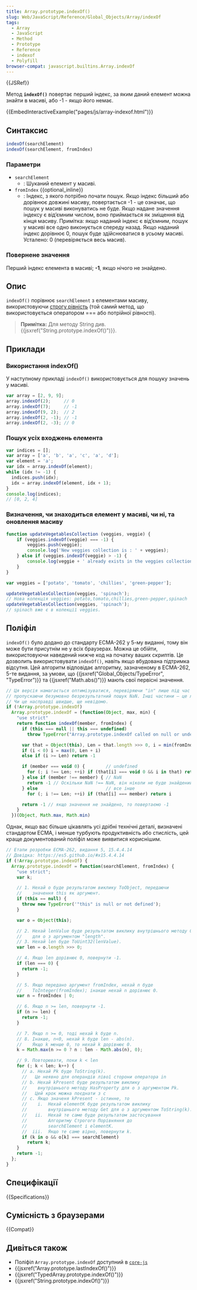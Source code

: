 ```yaml
---
title: Array.prototype.indexOf()
slug: Web/JavaScript/Reference/Global_Objects/Array/indexOf
tags:
  - Array
  - JavaScript
  - Method
  - Prototype
  - Reference
  - indexof
  - Polyfill
browser-compat: javascript.builtins.Array.indexOf
---
```

{{JSRef}}

Метод **`indexOf()`** повертає перший індекс, за яким даний елемент можна знайти в масиві, або -1 - якщо його немає.

{{EmbedInteractiveExample("pages/js/array-indexof.html")}}

## Синтаксис

```js
indexOf(searchElement)
indexOf(searchElement, fromIndex)
```

### Параметри

- `searchElement`
  - : Шуканий елемент у масиві.
- `fromIndex` {{optional_inline}}
  - : Індекс, з якого потрібно почати пошук. Якщо індекс більший або дорівнює довжині масиву, повертається -1 - це означає, що пошук у масиві виконуватись не буде. Якщо надане значення індексу є від’ємним числом, воно приймається як зміщення від кінця масиву. Примітка: якщо наданий індекс є від’ємним, пошук у масиві все одно виконується спереду назад. Якщо наданий індекс дорівнює 0, пошук буде здійснюватися в усьому масиві. Усталено: 0 (перевіряється весь масив).

### Повернене значення

Перший індекс елемента в масиві; **-1**, якщо нічого не знайдено.

## Опис

`indexOf()` порівнює `searchElement` з елементами масиву, використовуючи [строгу рівність](/uk/docs/Web/JavaScript/Reference/Operators/Strict_equality) (той самий метод, що використовується оператором === або потрійної рівності).

> **Примітка:** Для методу String див.
> {{jsxref("String.prototype.indexOf()")}}.

## Приклади

### Використання indexOf()

У наступному прикладі `indexOf()` використовується для пошуку значень у масиві.

```js
var array = [2, 9, 9];
array.indexOf(2);     // 0
array.indexOf(7);     // -1
array.indexOf(9, 2);  // 2
array.indexOf(2, -1); // -1
array.indexOf(2, -3); // 0
```

### Пошук усіх входжень елемента

```js
var indices = [];
var array = ['a', 'b', 'a', 'c', 'a', 'd'];
var element = 'a';
var idx = array.indexOf(element);
while (idx != -1) {
  indices.push(idx);
  idx = array.indexOf(element, idx + 1);
}
console.log(indices);
// [0, 2, 4]
```

### Визначення, чи знаходиться елемент у масиві, чи ні, та оновлення масиву

```js
function updateVegetablesCollection (veggies, veggie) {
    if (veggies.indexOf(veggie) === -1) {
        veggies.push(veggie);
        console.log('New veggies collection is : ' + veggies);
    } else if (veggies.indexOf(veggie) > -1) {
        console.log(veggie + ' already exists in the veggies collection.');
    }
}

var veggies = ['potato', 'tomato', 'chillies', 'green-pepper'];

updateVegetablesCollection(veggies, 'spinach');
// Нова колекція veggies: potato,tomato,chillies,green-pepper,spinach
updateVegetablesCollection(veggies, 'spinach');
// spinach вже є в колекції veggies.
```

## Поліфіл

`indexOf()` було додано до стандарту ECMA-262 у 5-му виданні, тому він може бути присутнім не у всіх браузерах. Можна це обійти, використовуючи наведений нижче код на початку ваших скриптів. Це дозволить використовувати `indexOf()`, навіть якщо вбудована підтримка відсутня. Цей алгоритм відповідає алгоритму, зазначеному в ECMA-262, 5-те видання, за умови, що {{jsxref("Global_Objects/TypeError",
  "TypeError")}} та {{jsxref("Math.abs()")}} мають свої первісні значення.

```js
// Ця версія намагається оптимізуватися, перевіряючи "in" лише під час пошуку undefined, і
// пропускаючи безумовно безрезультатний пошук NaN. Інші частини – це лише косметична лаконічність.
// Чи це насправді швидше, ще невідомо.
if (!Array.prototype.indexOf)
  Array.prototype.indexOf = (function(Object, max, min) {
    "use strict"
    return function indexOf(member, fromIndex) {
      if (this === null || this === undefined)
        throw TypeError("Array.prototype.indexOf called on null or undefined")

      var that = Object(this), Len = that.length >>> 0, i = min(fromIndex | 0, Len)
      if (i < 0) i = max(0, Len + i)
      else if (i >= Len) return -1

      if (member === void 0) {        // undefined
        for (; i !== Len; ++i) if (that[i] === void 0 && i in that) return i
      } else if (member !== member) { // NaN
        return -1 // Оскільки NaN !== NaN, він ніколи не буде знайдений. Швидкий шлях.
      } else                          // все інше
        for (; i !== Len; ++i) if (that[i] === member) return i

      return -1 // якщо значення не знайдено, то повертаємо -1
    }
  })(Object, Math.max, Math.min)
```

Однак, якщо вас більше цікавлять усі дрібні технічні деталі, визначені стандартом ECMA, і менше турбують продуктивність або стислість, цей краще документований поліфіл може виявитися кориснішим.

```js
// Етапи розробки ECMA-262, видання 5, 15.4.4.14
// Довідка: https://es5.github.io/#x15.4.4.14
if (!Array.prototype.indexOf) {
  Array.prototype.indexOf = function(searchElement, fromIndex) {
    "use strict";
    var k;

    // 1. Нехай o буде результатом виклику ToObject, передаючи
    //    значення this як аргумент.
    if (this == null) {
      throw new TypeError('"this" is null or not defined');
    }

    var o = Object(this);

    // 2. Нехай lenValue буде результатом виклику внутрішнього методу Get
    //    для o з аргументом "length".
    // 3. Нехай len буде ToUint32(lenValue).
    var len = o.length >>> 0;

    // 4. Якщо len дорівнює 0, повернути -1.
    if (len === 0) {
      return -1;
    }

    // 5. Якщо передано аргумент fromIndex, нехай n буде
    //    ToInteger(fromIndex); інакше нехай n дорівнює 0.
    var n = fromIndex | 0;

    // 6. Якщо n >= len, повернути -1.
    if (n >= len) {
      return -1;
    }

    // 7. Якщо n >= 0, тоді нехай k буде n.
    // 8. Інакше, n<0, нехай k буде len - abs(n).
    //    Якщо k менше 0, то нехай k дорівнює 0.
    k = Math.max(n >= 0 ? n : len - Math.abs(n), 0);

    // 9. Повторювати, поки k < len
    for (; k < len; k++) {
      // a. Нехай Pk буде ToString(k).
      //   Це неявно для операндів лівої сторони оператора in
      // b. Нехай kPresent буде результатом виклику
      //    внутрішнього методу HasProperty для o з аргументом Pk.
      //   Цей крок можна поєднати з c
      // c. Якщо значеня kPresent - істинне, то
      //    i.  Нехай elementK буде результатом виклику
      //        внутрішнього методу Get для o з аргументом ToString(k).
      //   ii.  Нехай те саме буде результатом застосування
      //        Алгоритму Строгого Порівняння до
      //        searchElement і elementK.
      //  iii.  Якщо те саме вірно, повернути k.
      if (k in o && o[k] === searchElement)
        return k;
    }
    return -1;
  };
}
```

## Специфікації

{{Specifications}}

## Сумісність з браузерами

{{Compat}}

## Дивіться також

- Поліфіл `Array.prototype.indexOf` доступний в [`core-js`](https://github.com/zloirock/core-js#ecmascript-array)
- {{jsxref("Array.prototype.lastIndexOf()")}}
- {{jsxref("TypedArray.prototype.indexOf()")}}
- {{jsxref("String.prototype.indexOf()")}}
